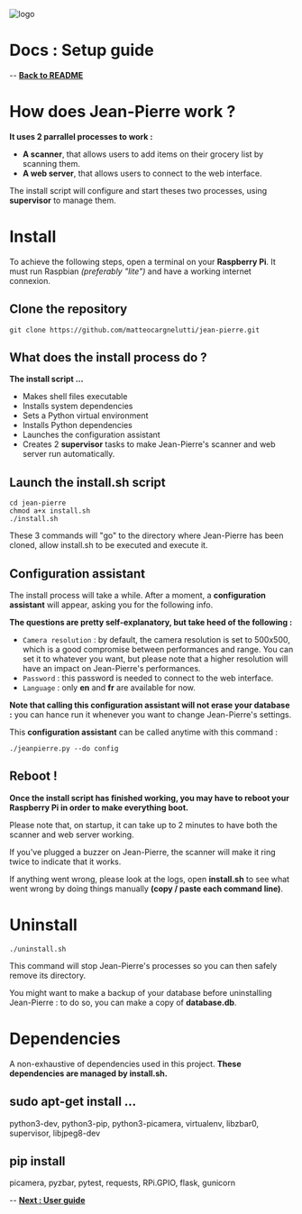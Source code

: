 ![logo](https://raw.githubusercontent.com/matteocargnelutti/jeanpierre/master/misc/ban.png)
# Docs : Setup guide
-- [**Back to README**](http://github.com/matteocargnelutti/jeanpierre)

# How does Jean-Pierre work ?
**It uses 2 parrallel processes to work :**
* **A scanner**, that allows users to add items on their grocery list by scanning them.
* **A web server**, that allows users to connect to the web interface.

The install script will configure and start theses two processes, using **supervisor** to manage them.

# Install
To achieve the following steps, open a terminal on your **Raspberry Pi**. It must run Raspbian *(preferably "lite")* and have a working internet connexion.

## Clone the repository
```shell
git clone https://github.com/matteocargnelutti/jean-pierre.git
```

## What does the install process do ?
**The install script ...**
* Makes shell files executable
* Installs system dependencies
* Sets a Python virtual environment
* Installs Python dependencies
* Launches the configuration assistant
* Creates 2 **supervisor** tasks to make Jean-Pierre's scanner and web server run automatically.

## Launch the install.sh script
```shell
cd jean-pierre
chmod a+x install.sh
./install.sh
```

These 3 commands will "go" to the directory where Jean-Pierre has been cloned, allow install.sh to be executed and execute it.

## Configuration assistant
The install process will take a while. After a moment, a **configuration assistant** will appear, asking you for the following info.

**The questions are pretty self-explanatory, but take heed of the following :**
* `Camera resolution` : by default, the camera resolution is set to 500x500, which is a good compromise between performances and range. You can set it to whatever you want, but please note that a higher resolution will have an impact on Jean-Pierre's performances.
* `Password` : this password is needed to connect to the web interface.
* `Language` : only **en** and **fr** are available for now.

**Note that calling this configuration assistant will not erase your database :** you can hance run it whenever you want to change Jean-Pierre's settings.

This **configuration assistant** can be called anytime with this command :

```shell
./jeanpierre.py --do config
```

## Reboot !
**Once the install script has finished working, you may have to reboot your Raspberry Pi in order to make everything boot.**

Please note that, on startup, it can take up to 2 minutes to have both the scanner and web server working.

If you've plugged a buzzer on Jean-Pierre, the scanner will make it ring twice to indicate that it works.

If anything went wrong, please look at the logs, open **install.sh** to see what went wrong by doing things manually **(copy / paste each command line)**.

# Uninstall
```shell
./uninstall.sh
```

This command will stop Jean-Pierre's processes so you can then safely remove its directory.

You might want to make a backup of your database before uninstalling Jean-Pierre : to do so, you can make a copy of **database.db**.

# Dependencies
A non-exhaustive of dependencies used in this project.
**These dependencies are managed by install.sh.**

## sudo apt-get install ...
python3-dev, python3-pip, python3-picamera, virtualenv, libzbar0, supervisor, libjpeg8-dev

## pip install
picamera, pyzbar, pytest, requests, RPi.GPIO, flask, gunicorn

-- [**Next : User guide**](https://github.com/matteocargnelutti/jean-pierre/blob/master/docs/USER.md)